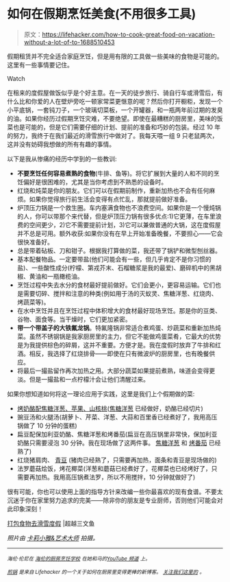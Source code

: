 # 如何在假期烹饪美食(不用很多工具)

> 原文：<https://lifehacker.com/how-to-cook-great-food-on-vacation-without-a-lot-of-to-1688510453>

假期租赁并不完全适合家庭烹饪，但是用有限的工具做一些美味的食物是可能的。这里有一些事情要记住。

Watch

在租来的度假屋做饭似乎是个好主意。在一天的徒步旅行、骑自行车或滑雪后，有什么比和你爱的人在壁炉旁吃一顿家常菜更惬意的呢？然后你打开橱柜，发现一个小平底锅，一套钝刀子，一个玻璃切菜板，一个开罐器，和一瓶两年前过期的发臭的油。如果你经历过假期烹饪灾难，不要绝望。即使在最糟糕的厨房里，美味的饭菜也是可能的，但是它们需要仔细的计划、提前的准备和巧妙的包装。经过 10 年的努力，我终于在我们最近的滑雪旅行中做对了。我每天喂一组 9 只老鼠两次，这并没有妨碍我想做的所有有趣的事情。

以下是我从惨痛的经历中学到的一些教训:

*   **不要烹饪任何容易煮熟的食物**(牛排、鱼等)。将它扩展到大量的人和不同的烹饪偏好是很困难的，尤其是当你考虑到不熟悉的设备时。
*   红烧和炖菜是你的朋友。它们可以在假期前制作，重新加热也不会有任何麻烦。如果你觉得旅行前生活会变得有点忙乱，那就提前做好准备。
*   炉顶压力锅是一个救生圈。车内塞满食物也不浪费空间。如果你是一个慢炖锅的人，你可以带那个来代替，但是炉顶压力锅有很多优点:1)它更薄，在车里浪费的空间更少，2)它不需要提前计划，3)它可以兼做普通的大锅，这在度假屋并不总是可用。额外收获:如果你没有在早上开始准备晚餐，不要担心——它会很快准备好。
*   总是带着砧板、刀和钳子。根据我打算做的菜，我还带了锅铲和微型刨丝器。
*   基本配餐物品。一定要带盐(他们可能会有一些，但几乎肯定不是你习惯的盐)、一些酸性成分(柠檬、第戎芥末、石榴糖浆是我的最爱)、磨碎机中的黑胡椒、黄油和一瓶橄榄油。
*   烹饪过程中失去水分的食材最好提前做好。它们会更小，更容易运输。它们也是需要切碎、搅拌和注意的种类(例如用于汤的灭蚁灵、焦糖洋葱、红烧肉、烤蔬菜等)。
*   在水中烹饪并且在烹饪过程中体积增大的食材最好现场烹饪。那是你的豆类、谷物、面食等。当干燥时，它们更加紧密。
*   **带一个带盖子的大铁氟龙锅**。特氟隆锅非常适合煮鸡蛋、炒蔬菜和重新加热炖菜。虽然不锈钢锅是我家厨房里的主力，但它不能做鸡蛋菜肴，它最大的优势是为我提供棕色的碎屑，这并不重要。方便才是。我在度假时放弃了牛排和红酒。相反，我选择了红烧排骨——即使在只有微波炉的厨房里，也有晚餐供应。
*   将最后一撮盐留作再次加热之用。大部分蔬菜如果提前煮熟，味道会变得更淡。但是一撮盐和一点柠檬汁会让他们清醒过来。

如果你想知道如何将这一理论应用于实践，这里是我们上个假期做的菜:

*   [烤奶酪配焦糖洋葱、苹果、山核桃](http://www.beyondsalmon.com/2008/06/caramelized-onion-apple-walnut-grilled.html)([焦糖洋葱](https://www.youtube.com/watch?v=X_N3y5UMREw) 已经做好，奶酪已经切片)
*   豌豆汤和火腿汤(胡萝卜、芹菜、洋葱、大蒜和百里香已经煮好了，我用高压锅做了 10 分钟的蛋糕)
*   扁豆配保加利亚奶酪、焦糖洋葱和烤番茄(扁豆在高压锅里非常快，保加利亚奶酪只需要浸泡 30 分钟。我在现场做了这两件事。 [焦糖洋葱](https://www.youtube.com/watch?v=X_N3y5UMREw) 和 [烤番茄](http://www.beyondsalmon.com/2011/06/roasted-tomatoes-in-any-season.html) 已经熟了)
*   红烧猪肩肉、 [青豆](https://www.youtube.com/watch?v=xuEs6l_e6yc) (猪肉已经熟了，只需要再加热，面条和青豆是现场做的)
*   法罗蘑菇烩饭，烤花椰菜(洋葱和蘑菇已经煮好了，花椰菜也已经烤好了，只需要再加热。我用高压锅煮法罗，所以不用搅拌，10 分钟就做好了)

很有可能，你也可以使用上面的指导方针来改编一些你最喜欢的现有食谱。不要太沉迷于你在家里努力追求的完美——除非你的朋友是专业厨师，否则他们可能会对此印象深刻！

[打包食物去滑雪度假](http://www.beyondsalmon.com/2015/02/packing-food-on-skiing-vacation.html) |超越三文鱼

*照片由* [*卡莉小雅&艺术大师*](http://www.flickr.com/photos/wiredwitch/3469288917) *拍摄。*

* * *

*<small>海伦·伦尼在</small>* [*<small>海伦的厨房烹饪学校</small>*](http://www.helenrennie.com/kitchen) *<small>在她和马的</small>*[*<small>YouTube 频道</small>*](https://www.youtube.com/user/helenrennie) *<small>上。</small>*

[*<small>煎锅</small>*](http://skillet.lifehacker.com/) *<small>是来自 Lifehacker 的一个关于如何在厨房里变得更棒的新博客。</small>* [*<small>关注我们这里的</small>*](http://www.twitter.com/skilletLH) <small>*。*</small>